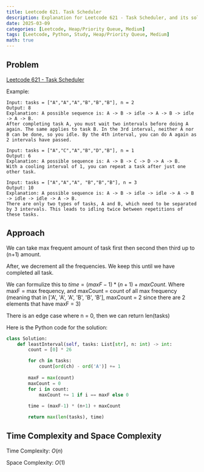 ```yaml
---
title: Leetcode 621. Task Scheduler
description: Explanation for Leetcode 621 - Task Scheduler, and its solution in Python.
date: 2025-03-09
categories: [Leetcode, Heap/Priority Queue, Medium]
tags: [Leetcode, Python, Study, Heap/Priority Queue, Medium]
math: true
---
```


## Problem
[Leetcode 621 - Task Scheduler](https://leetcode.com/problems/task-scheduler/description/)

Example:
```
Input: tasks = ["A","A","A","B","B","B"], n = 2
Output: 8
Explanation: A possible sequence is: A -> B -> idle -> A -> B -> idle -> A -> B.
After completing task A, you must wait two intervals before doing A again. The same applies to task B. In the 3rd interval, neither A nor B can be done, so you idle. By the 4th interval, you can do A again as 2 intervals have passed.

Input: tasks = ["A","C","A","B","D","B"], n = 1
Output: 6
Explanation: A possible sequence is: A -> B -> C -> D -> A -> B.
With a cooling interval of 1, you can repeat a task after just one other task.

Input: tasks = ["A","A","A", "B","B","B"], n = 3
Output: 10
Explanation: A possible sequence is: A -> B -> idle -> idle -> A -> B -> idle -> idle -> A -> B.
There are only two types of tasks, A and B, which need to be separated by 3 intervals. This leads to idling twice between repetitions of these tasks.
```

## Approach

We can take max frequent amount of task first then second then third up to (n+1) amount.

After, we decrement all the frequencies. We keep this until we have completed all task.

We can formulize this to $time = (maxF-1) * (n+1) + maxCount$. Where maxF = max frequency, and maxCount = count of all max frequency (meaning that in ['A', 'A', 'A', 'B', 'B', 'B'], maxCount = 2 since there are 2 elements that have maxF = 3)

There is an edge case where n = 0, then we can return len(tasks)

Here is the Python code for the solution:
```python
class Solution:
    def leastInterval(self, tasks: List[str], n: int) -> int:
        count = [0] * 26

        for ch in tasks:
            count[ord(ch) - ord('A')] += 1
        
        maxF = max(count)
        maxCount = 0
        for i in count:
            maxCount += 1 if i == maxF else 0
        
        time = (maxF-1) * (n+1) + maxCount

        return max(len(tasks), time)    
```
## Time Complexity and Space Complexity

Time Complexity: $O(n)$

Space Complexity: $O(1)$